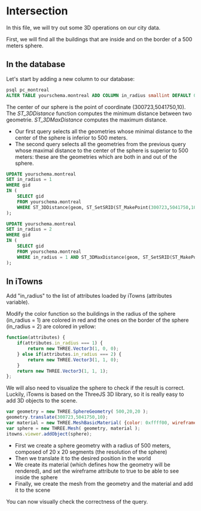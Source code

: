 # Intersection

In this file, we will try out some 3D operations on our city data.

First, we will find all the buildings that are inside and on the border of a 500 meters sphere.

## In the database

Let's start by adding a new column to our database:

```sql
psql pc_montreal
ALTER TABLE yourschema.montreal ADD COLUMN in_radius smallint DEFAULT 0;
```

The center of our sphere is the point of coordinate (300723,5041750,10). The *ST_3DDistance* function computes the minimum distance between two geometrie. *ST_3DMaxDistance* computes the maximum distance.

* Our first query selects all the geometries whose minimal distance to the center of the sphere is inferior to 500 meters.
* The second query selects all the geometries from the previous query whose maximal distance to the center of the sphere is superior to 500 meters: these are the geometries which are both in and out of the sphere.

```sql
UPDATE yourschema.montreal
SET in_radius = 1
WHERE gid
IN (
    SELECT gid
    FROM yourschema.montreal
    WHERE ST_3DDistance(geom, ST_SetSRID(ST_MakePoint(300723,5041750,10),2950)) <= 500
);

UPDATE yourschema.montreal
SET in_radius = 2
WHERE gid
IN (
    SELECT gid
    FROM yourschema.montreal
    WHERE in_radius = 1 AND ST_3DMaxDistance(geom, ST_SetSRID(ST_MakePoint(300723,5041750,10),2950)) >= 500
);
```

## In iTowns

Add "in_radius" to the list of attributes loaded by iTowns (attributes variable).

Modify the color function so the buildings in the radius of the sphere (in_radius = 1) are colored in red and the ones on the border of the sphere (in_radius = 2) are colored in yellow:

```js
function(attributes) {
    if(attributes.in_radius === 1) {
        return new THREE.Vector3(1, 0, 0);
    } else if(attributes.in_radius === 2) {
        return new THREE.Vector3(1, 1, 0);
    }
    return new THREE.Vector3(1, 1, 1);
};
```

We will also need to visualize the sphere to check if the result is correct. Luckily, iTowns is based on the ThreeJS 3D library, so it is really easy to add 3D objects to the scene.

```js
var geometry = new THREE.SphereGeometry( 500,20,20 );
geometry.translate(300723,5041750,10);
var material = new THREE.MeshBasicMaterial( {color: 0xffff00, wireframe: true} );
var sphere = new THREE.Mesh( geometry, material );
itowns.viewer.addObject(sphere);
```

* First we create a sphere geometry with a radius of 500 meters, composed of 20 x 20 segments (the resolution of the sphere)
* Then we translate it to the desired position in the world
* We create its material (which defines how the geometry will be rendered), and set the wireframe attribute to true to be able to see inside the sphere
* Finally, we create the mesh from the geometry and the material and add it to the scene

You can now visually check the correctness of the query.

